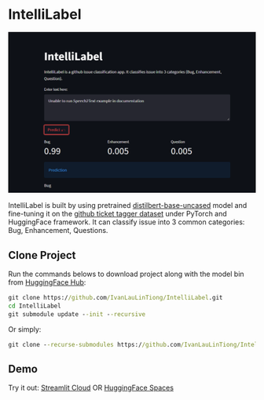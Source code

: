 # IntelliLabel
![app.png](./app.png)

IntelliLabel is built by using pretrained [distilbert-base-uncased](https://huggingface.co/distilbert-base-uncased) model and fine-tuning it on the
[github ticket tagger dataset](https://tickettagger.blob.core.windows.net/datasets/dataset-labels-top3-30k-real.txt) under PyTorch and HuggingFace framework. It can classify issue into 3 common categories: Bug, Enhancement, Questions.

## Clone Project
Run the commands belows to download project along with the model bin from [HuggingFace Hub](https://huggingface.co/ivanlau/distil-bert-uncased-finetuned-github-issues):
```cmd
git clone https://github.com/IvanLauLinTiong/IntelliLabel.git
cd IntelliLabel
git submodule update --init --recursive
```
Or simply:
```cmd
git clone --recurse-submodules https://github.com/IvanLauLinTiong/IntelliLabel.git
```

## Demo

Try it out:
[Streamlit Cloud](https://share.streamlit.io/ivanlaulintiong/intellilabel/main/app.py) OR
[HuggingFace Spaces](https://huggingface.co/spaces/ivanlau/IntelliLabel)
